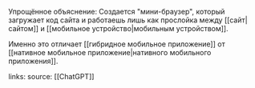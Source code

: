 Упрощённое объяснение:
Создается "мини-браузер", который загружает код сайта и работаешь лишь как прослойка между [[сайт|сайтом]] и [[мобильное устройство|мобильным устройством]].

Именно это отличает [[гибридное мобильное приложение]] от [[нативное мобильное приложение|нативного мобильного приложения]]. 

links:
source: [[ChatGPT]]